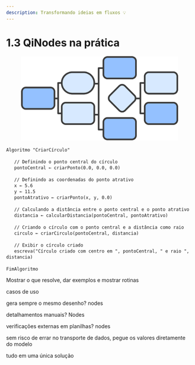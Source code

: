 ```yaml
---
description: Transformando ideias em fluxos 💡
---
```


# 1.3 QiNodes na prática

<figure><img src="../.gitbook/assets/image (3).png" alt="" width="563"><figcaption></figcaption></figure>

```
Algoritmo "CriarCírculo"

   // Definindo o ponto central do círculo
   pontoCentral ← criarPonto(0.0, 0.0, 0.0)

   // Definindo as coordenadas do ponto atrativo
   x ← 5.6
   y ← 11.5
   pontoAtrativo ← criarPonto(x, y, 0.0)

   // Calculando a distância entre o ponto central e o ponto atrativo
   distancia ← calcularDistancia(pontoCentral, pontoAtrativo)

   // Criando o círculo com o ponto central e a distância como raio
   circulo ← criarCirculo(pontoCentral, distancia)

   // Exibir o círculo criado
   escreva("Círculo criado com centro em ", pontoCentral, " e raio ", distancia)

FimAlgoritmo
```

Mostrar o que resolve, dar exemplos e mostrar rotinas

casos de uso

gera sempre o mesmo desenho? nodes

detalhamentos manuais? Nodes

verificações externas em planilhas? nodes&#x20;

sem risco de errar no transporte de dados, pegue os valores diretamente do modelo

tudo em uma única solução
